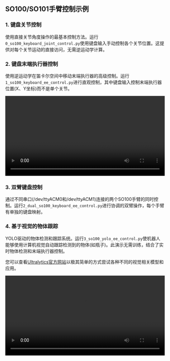 ## SO100/SO101手臂控制示例

### 1. 键盘关节控制

使用直接关节角度操作的最基本控制方法。运行`0_so100_keyboard_joint_control.py`使用键盘输入手动控制各个关节位置。这提供对每个关节运动的直接访问，无需逆运动学计算。

### 2. 键盘末端执行器控制

使用逆运动学在笛卡尔空间中移动末端执行器的高级控制。运行`1_so100_keyboard_ee_control.py`进行直观控制，其中键盘输入控制末端执行器位置(X、Y坐标)而不是单个关节。

<video width="100%" controls>
  <source src="https://vector-wangel.github.io/XLeRobot-assets/videos/Real_demos/keyboard_teleop.mp4" type="video/mp4">
  Your browser does not support the video tag.
</video>

### 3. 双臂键盘控制

通过不同串口(/dev/ttyACM0和/dev/ttyACM1)连接的两个SO100手臂的同时控制。运行`2_dual_so100_keyboard_ee_control.py`进行协调的双臂操作，每个手臂有单独的键盘映射。

### 4. 基于视觉的物体跟踪

YOLO驱动的物体检测和跟踪系统。运行`3_so100_yolo_ee_control.py`使机器人能够使用计算机视觉自动跟踪检测到的物体(如瓶子)。此演示无需训练，结合了实时物体检测和末端执行器控制。

您可以查看[Ultralytics官方网站](https://docs.ultralytics.com/models/)以极其简单的方式尝试各种不同的视觉相关模型和应用。

<video width="100%" controls>
  <source src="https://vector-wangel.github.io/XLeRobot-assets/videos/Real_demos/yolo.mp4" type="video/mp4">
  Your browser does not support the video tag.
</video>
